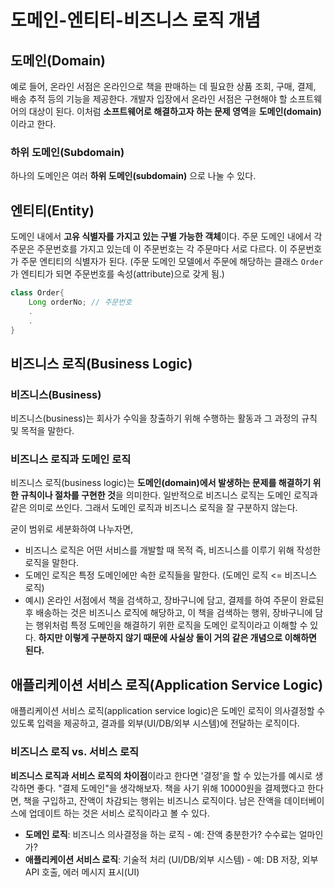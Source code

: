 # 도메인-엔티티-비즈니스 로직 개념

## 도메인(Domain)

예로 들어, 온라인 서점은 온라인으로 책을 판매하는 데 필요한 상품 조회, 구매, 결제, 배송 추적 등의 기능을 제공한다. 개발자 입장에서 온라인 서점은 구현해야 할 소프트웨어의 대상이 된다. 
이처럼 **소프트웨어로 해결하고자 하는 문제 영역**을 **도메인(domain)** 이라고 한다. 

### 하위 도메인(Subdomain)
하나의 도메인은 여러 **하위 도메인(subdomain)** 으로 나눌 수 있다. 

## 엔티티(Entity)
도메인 내에서 **고유 식별자를 가지고 있는 구별 가능한 객체**이다. 
주문 도메인 내에서 각 주문은 주문번호를 가지고 있는데 이 주문번호는 각 주문마다 서로 다르다. 이 주문번호가 주문 엔티티의 식별자가 된다. (주문 도메인 모델에서 주문에 해당하는 클래스 `Order`가 엔티티가 되면 주문번호를 속성(attribute)으로 갖게 됨.)
```java
class Order{
	Long orderNo; // 주문번호
	.
	.
}
```

## 비즈니스 로직(Business Logic)
### 비즈니스(Business)
비즈니스(business)는 회사가 수익을 창출하기 위해 수행하는 활동과 그 과정의 규칙 및 목적을 말한다. 

### 비즈니스 로직과 도메인 로직
비즈니스 로직(business logic)는 **도메인(domain)에서 발생하는 문제를 해결하기 위한 규칙이나 절차를 구현한 것**을 의미한다.
일반적으로 비즈니스 로직는 도메인 로직과 같은 의미로 쓰인다. 그래서 도메인 로직과 비즈니스 로직을 잘 구분하지 않는다.

굳이 범위로 세분화하여 나누자면, 
- 비즈니스 로직은 어떤 서비스를 개발할 때 목적 즉, 비즈니스를 이루기 위해 작성한 로직을 말한다.
- 도메인 로직은 특정 도메인에만 속한 로직들을 말한다. (도메인 로직 <= 비즈니스 로직)
- 예시) 온라인 서점에서 책을 검색하고, 장바구니에 담고, 결제를 하여 주문이 완료된 후 배송하는 것은 비즈니스 로직에 해당하고, 이 책을 검색하는 행위, 장바구니에 담는 행위처럼 특정 도메인을 해결하기 위한 로직을 도메인 로직이라고 이해할 수 있다.
**하지만 이렇게 구분하지 않기 때문에 사실상 둘이 거의 같은 개념으로 이해하면 된다.**

## 애플리케이션 서비스 로직(Application Service Logic)
애플리케이션 서비스 로직(application service logic)은 도메인 로직이 의사결정할 수 있도록 입력을 제공하고, 결과를 외부(UI/DB/외부 시스템)에 전달하는 로직이다.
### 비즈니스 로직 vs. 서비스 로직
**비즈니스 로직과 서비스 로직의 차이점**이라고 한다면 '결정'을 할 수 있는가를 예시로 생각하면 좋다. "결제 도메인"을 생각해보자. 책을 사기 위해 10000원을 결제했다고 한다면, 책을 구입하고, 잔액이 차감되는 행위는 비즈니스 로직이다. 남은 잔액을 데이터베이스에 업데이트 하는 것은 서비스 로직이라고 볼 수 있다. 
- **도메인 로직**: 비즈니스 의사결정을 하는 로직 - 예: 잔액 충분한가? 수수료는 얼마인가? 
- **애플리케이션 서비스 로직**: 기술적 처리 (UI/DB/외부 시스템) - 예: DB 저장, 외부 API 호출, 에러 메시지 표시(UI)